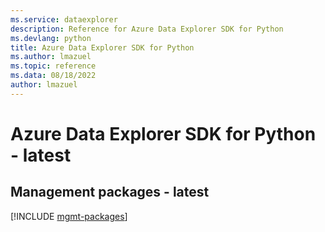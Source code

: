 ```yaml
---
ms.service: dataexplorer
description: Reference for Azure Data Explorer SDK for Python
ms.devlang: python
title: Azure Data Explorer SDK for Python
ms.author: lmazuel
ms.topic: reference
ms.data: 08/18/2022
author: lmazuel
---
```

# Azure Data Explorer SDK for Python - latest

## Management packages - latest
[!INCLUDE [mgmt-packages](data-explorer-mgmt-index.md)]